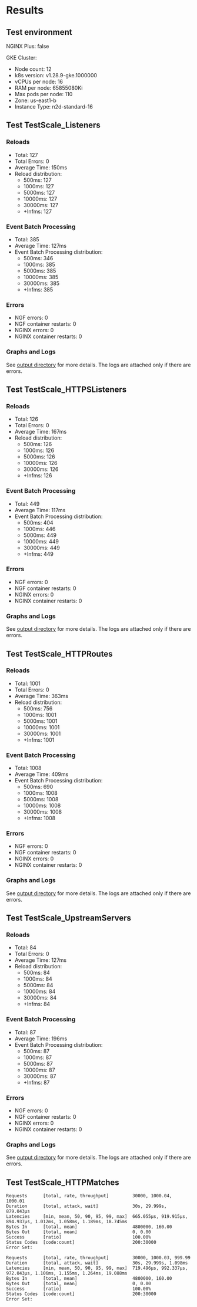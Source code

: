 # Results

## Test environment

NGINX Plus: false

GKE Cluster:

- Node count: 12
- k8s version: v1.28.9-gke.1000000
- vCPUs per node: 16
- RAM per node: 65855080Ki
- Max pods per node: 110
- Zone: us-east1-b
- Instance Type: n2d-standard-16

## Test TestScale_Listeners

### Reloads

- Total: 127
- Total Errors: 0
- Average Time: 150ms
- Reload distribution:
	- 500ms: 127
	- 1000ms: 127
	- 5000ms: 127
	- 10000ms: 127
	- 30000ms: 127
	- +Infms: 127

### Event Batch Processing

- Total: 385
- Average Time: 127ms
- Event Batch Processing distribution:
	- 500ms: 346
	- 1000ms: 385
	- 5000ms: 385
	- 10000ms: 385
	- 30000ms: 385
	- +Infms: 385

### Errors

- NGF errors: 0
- NGF container restarts: 0
- NGINX errors: 0
- NGINX container restarts: 0

### Graphs and Logs

See [output directory](./TestScale_Listeners) for more details.
The logs are attached only if there are errors.

## Test TestScale_HTTPSListeners

### Reloads

- Total: 126
- Total Errors: 0
- Average Time: 167ms
- Reload distribution:
	- 500ms: 126
	- 1000ms: 126
	- 5000ms: 126
	- 10000ms: 126
	- 30000ms: 126
	- +Infms: 126

### Event Batch Processing

- Total: 449
- Average Time: 117ms
- Event Batch Processing distribution:
	- 500ms: 404
	- 1000ms: 446
	- 5000ms: 449
	- 10000ms: 449
	- 30000ms: 449
	- +Infms: 449

### Errors

- NGF errors: 0
- NGF container restarts: 0
- NGINX errors: 0
- NGINX container restarts: 0

### Graphs and Logs

See [output directory](./TestScale_HTTPSListeners) for more details.
The logs are attached only if there are errors.

## Test TestScale_HTTPRoutes

### Reloads

- Total: 1001
- Total Errors: 0
- Average Time: 363ms
- Reload distribution:
	- 500ms: 756
	- 1000ms: 1001
	- 5000ms: 1001
	- 10000ms: 1001
	- 30000ms: 1001
	- +Infms: 1001

### Event Batch Processing

- Total: 1008
- Average Time: 409ms
- Event Batch Processing distribution:
	- 500ms: 690
	- 1000ms: 1008
	- 5000ms: 1008
	- 10000ms: 1008
	- 30000ms: 1008
	- +Infms: 1008

### Errors

- NGF errors: 0
- NGF container restarts: 0
- NGINX errors: 0
- NGINX container restarts: 0

### Graphs and Logs

See [output directory](./TestScale_HTTPRoutes) for more details.
The logs are attached only if there are errors.

## Test TestScale_UpstreamServers

### Reloads

- Total: 84
- Total Errors: 0
- Average Time: 127ms
- Reload distribution:
	- 500ms: 84
	- 1000ms: 84
	- 5000ms: 84
	- 10000ms: 84
	- 30000ms: 84
	- +Infms: 84

### Event Batch Processing

- Total: 87
- Average Time: 196ms
- Event Batch Processing distribution:
	- 500ms: 87
	- 1000ms: 87
	- 5000ms: 87
	- 10000ms: 87
	- 30000ms: 87
	- +Infms: 87

### Errors

- NGF errors: 0
- NGF container restarts: 0
- NGINX errors: 0
- NGINX container restarts: 0

### Graphs and Logs

See [output directory](./TestScale_UpstreamServers) for more details.
The logs are attached only if there are errors.

## Test TestScale_HTTPMatches

```text
Requests      [total, rate, throughput]         30000, 1000.04, 1000.01
Duration      [total, attack, wait]             30s, 29.999s, 879.043µs
Latencies     [min, mean, 50, 90, 95, 99, max]  665.055µs, 919.915µs, 894.937µs, 1.012ms, 1.058ms, 1.189ms, 18.745ms
Bytes In      [total, mean]                     4800000, 160.00
Bytes Out     [total, mean]                     0, 0.00
Success       [ratio]                           100.00%
Status Codes  [code:count]                      200:30000  
Error Set:
```
```text
Requests      [total, rate, throughput]         30000, 1000.03, 999.99
Duration      [total, attack, wait]             30s, 29.999s, 1.098ms
Latencies     [min, mean, 50, 90, 95, 99, max]  719.496µs, 992.337µs, 972.043µs, 1.106ms, 1.155ms, 1.264ms, 19.088ms
Bytes In      [total, mean]                     4800000, 160.00
Bytes Out     [total, mean]                     0, 0.00
Success       [ratio]                           100.00%
Status Codes  [code:count]                      200:30000  
Error Set:
```
